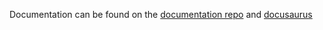 Documentation can be found on the [documentation repo](https://github.com/Redback-Operations/redback-documentation) and [docusaurus](https://redback-operations.github.io/redback-documentation/) 